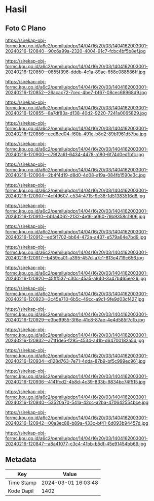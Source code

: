 # Hasil

## Foto C Plano

https://sirekap-obj-formc.kpu.go.id/a6c2/pemilu/pdpr/14/04/16/20/03/1404162003001-20240216-120840--90c6a99a-2320-4004-91c7-fcbc4bf5b8ef.jpg

https://sirekap-obj-formc.kpu.go.id/a6c2/pemilu/pdpr/14/04/16/20/03/1404162003001-20240216-120850--0855f396-dddb-4c1a-89ac-658c088586ff.jpg

https://sirekap-obj-formc.kpu.go.id/a6c2/pemilu/pdpr/14/04/16/20/03/1404162003001-20240216-120852--26acac72-7cec-4be7-bf67-08cec68968d9.jpg

https://sirekap-obj-formc.kpu.go.id/a6c2/pemilu/pdpr/14/04/16/20/03/1404162003001-20240216-120855--8a7df83a-d138-40d2-9220-7241a0065829.jpg

https://sirekap-obj-formc.kpu.go.id/a6c2/pemilu/pdpr/14/04/16/20/03/1404162003001-20240216-120856--ccd6ed04-f60b-491e-b8d2-89b1961d57ba.jpg

https://sirekap-obj-formc.kpu.go.id/a6c2/pemilu/pdpr/14/04/16/20/03/1404162003001-20240216-120900--c79f2a61-6434-4478-a180-6f74d0ed1bfc.jpg

https://sirekap-obj-formc.kpu.go.id/a6c2/pemilu/pdpr/14/04/16/20/03/1404162003001-20240216-120904--2b4f4d19-d8d0-4d08-a19a-084fb1590e3c.jpg

https://sirekap-obj-formc.kpu.go.id/a6c2/pemilu/pdpr/14/04/16/20/03/1404162003001-20240216-120907--4cf49607-c534-4715-9c38-1d51383516d8.jpg

https://sirekap-obj-formc.kpu.go.id/a6c2/pemilu/pdpr/14/04/16/20/03/1404162003001-20240216-120910--bb1a4062-2132-4e16-a060-79b9358c1906.jpg

https://sirekap-obj-formc.kpu.go.id/a6c2/pemilu/pdpr/14/04/16/20/03/1404162003001-20240216-120912--ed5f1702-bb64-472a-a437-e579a64e7bd9.jpg

https://sirekap-obj-formc.kpu.go.id/a6c2/pemilu/pdpr/14/04/16/20/03/1404162003001-20240216-120917--b459ca01-a395-457d-a7c1-813e4719c656.jpg

https://sirekap-obj-formc.kpu.go.id/a6c2/pemilu/pdpr/14/04/16/20/03/1404162003001-20240216-120920--45fff537-c30c-45a5-a940-3a47b465ee26.jpg

https://sirekap-obj-formc.kpu.go.id/a6c2/pemilu/pdpr/14/04/16/20/03/1404162003001-20240216-120923--2c45e710-6b5c-49cc-a9c1-9fe9d03cf427.jpg

https://sirekap-obj-formc.kpu.go.id/a6c2/pemilu/pdpr/14/04/16/20/03/1404162003001-20240216-120929--e3be9955-3f6e-41c8-87ae-4e4d585f7c1b.jpg

https://sirekap-obj-formc.kpu.go.id/a6c2/pemilu/pdpr/14/04/16/20/03/1404162003001-20240216-120932--a71f1de5-f295-4534-a41b-d64700182a5d.jpg

https://sirekap-obj-formc.kpu.go.id/a6c2/pemilu/pdpr/14/04/16/20/03/1404162003001-20240216-120934--d128d763-7e71-4dda-87b9-bf5c999ec961.jpg

https://sirekap-obj-formc.kpu.go.id/a6c2/pemilu/pdpr/14/04/16/20/03/1404162003001-20240216-120936--4141fcd2-4b8d-4c39-833b-9834bc74f515.jpg

https://sirekap-obj-formc.kpu.go.id/a6c2/pemilu/pdpr/14/04/16/20/03/1404162003001-20240216-120940--53520a70-541a-42cc-a2ba-470642554bce.jpg

https://sirekap-obj-formc.kpu.go.id/a6c2/pemilu/pdpr/14/04/16/20/03/1404162003001-20240216-120942--00a3ec88-b89a-433c-bf41-6d093b94457d.jpg

https://sirekap-obj-formc.kpu.go.id/a6c2/pemilu/pdpr/14/04/16/20/03/1404162003001-20240216-120847--a8a41077-c3c4-41bb-b5df-45e91454bb69.jpg


## Metadata

| Key        | Value               |
| ---------- | ------------------- |
| Time Stamp | 2024-03-01 16:03:48 |
| Kode Dapil | 1402                |



